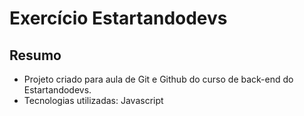 # Exercício Estartandodevs

## Resumo

- Projeto criado para aula de Git e Github do curso de back-end do Estartandodevs.
- Tecnologias utilizadas: Javascript